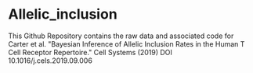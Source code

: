 # Allelic_inclusion

This Github Repository contains the raw data and associated code for Carter et al. "Bayesian Inference of Allelic Inclusion Rates in the Human T Cell Receptor Repertoire." Cell Systems (2019) DOI 10.1016/j.cels.2019.09.006

